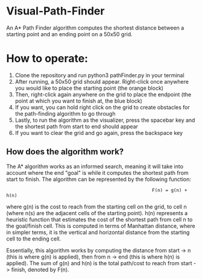 # Visual-Path-Finder
An A* Path Finder algorithm computes the shortest distance between a starting point and an ending point on a 50x50 grid.

# How to operate:

  1. Clone the repository and run python3 pathFinder.py in your terminal
  2. After running, a 50x50 grid should appear. Right-click once anywhere you would like to place the starting point (the orange block)
  3. Then, right-click again anywhere on the grid to place the endpoint (the point at which you want to finish at, the blue block)
  4. If you want, you can hold right click on the grid to create obstacles for the path-finding algorithm to go through
  5. Lastly, to run the algorithm as the visualizer, press the spacebar key and the shortest path from start to end should appear
  6. If you want to clear the grid and go again, press the backspace key

## How does the algorithm work?
The A* algorithm works as an informed search, meaning it will take into account where the end "goal" is while it computes the shortest path from start to finish. The algorithm can be represented by the following function:

                                                          F(n) = g(n) + h(n)
where g(n) is the cost to reach from the starting cell on the grid, to cell n (where n(s) are the adjacent cells of the starting point). h(n) represents a heuristic function that estimates the cost of the shortest path from cell n to the goal/finish cell. This is computed in terms of Manhattan distance, where in simpler terms, it is the vertical and horizontal distance from the starting cell to the ending cell.

Essentially, this algorithm works by computing the distance from start -> n (this is where g(n) is applied), then from n -> end (this is where h(n) is applied). The sum of g(n) and h(n) is the total path/cost to reach from start -> finish, denoted by F(n).
